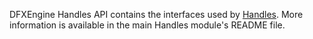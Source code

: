 DFXEngine Handles API contains the interfaces used by [Handles](../handles). More information is available in the main 
Handles module's README file.